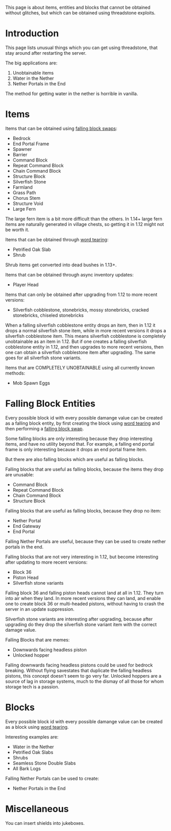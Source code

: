 This page is about items, entities and blocks that cannot be obtained without glitches, but which can be obtained using threadstone exploits.

# Introduction

This page lists unusual things which you can get using threadstone, that stay around after restarting the server.

The big applications are:
1. Unobtainable items
2. Water in the Nether
3. Nether Portals in the End

The method for getting water in the nether is horrible in vanilla.


# Items

Items that can be obtained using [falling block swaps](falling-block/falling-block-swaps.md):
- Bedrock
- End Portal Frame
- Spawner
- Barrier
- Command Block
- Repeat Command Block
- Chain Command Block
- Structure Block
- Silverfish Stone
- Farmland
- Grass Path
- Chorus Stem
- Structure Void
- Large Fern

The large fern item is a bit more difficult than the others. In 1.14+ large fern items are naturally generated in village chests, so getting it in 1.12 might not be worth it.

Items that can be obtained through [word tearing](word-tearing.md):
- Petrified Oak Slab
- Shrub

Shrub items get converted into dead bushes in 1.13+.

Items that can be obtained through async inventory updates:
- Player Head

Items that can only be obtained after upgrading from 1.12 to more recent versions:
- Silverfish cobblestone, stonebricks, mossy stonebricks, cracked stonebricks, chiseled stonebricks

When a falling silverfish cobblestone entity drops an item, then in 1.12 it drops a normal silverfish stone item,
while in more recent versions it drops a silverfish cobblestone item.
This means silverfish cobblestone is completely unobtainable as an item in 1.12.
But if one creates a falling silverfish cobblestone entity in 1.12, and then upgrades to more recent versions,
then one can obtain a silverfish cobblestone item after upgrading.
The same goes for all silverfish stone variants.

Items that are COMPLETELY UNOBTAINABLE using all currently known methods:
- Mob Spawn Eggs

# Falling Block Entities
Every possible block id with every possible damange value can be created as a falling block entity, by first creating the block using [word tearing](word-tearing.md) and then performing a [falling block swap](falling-block/falling-block-swaps.md).

Some falling blocks are only interesting because they drop interesting items, and have no utility beyond that. For example, a falling end portal frame is only interesting because it drops an end portal frame item.

But there are also falling blocks which are useful as falling blocks.

Falling blocks that are useful as falling blocks, because the items they drop are unusable:
- Command Block
- Repeat Command Block
- Chain Command Block
- Structure Block

Falling blocks that are useful as falling blocks, because they drop no item:
- Nether Portal
- End Gateway
- End Portal

Falling Nether Portals are useful, because they can be used to create nether portals in the end.

Falling blocks that are not very interesting in 1.12, but become interesting after updating to more recent versions:
- Block 36
- Piston Head
- Silverfish stone variants

Falling block 36 and falling piston heads cannot land at all in 1.12. They turn into air when they land.
In more recent versions they can land, and enable one to create block 36 or multi-headed pistons, without having to crash the server in an update suppression.

Silverfish stone variants are interesting after upgrading, because after upgrading do they drop the silverfish stone variant item with the correct damage value.

Falling Blocks that are memes:
- Downwards facing headless piston
- Unlocked hopper

Falling downwards facing headless pistons could be used for bedrock breaking. Without flying savestates that duplicate the falling headless pistons, this concept doesn't seem to go very far.
Unlocked hoppers are a source of lag in storage systems, much to the dismay of all those for whom storage tech is a passion.

# Blocks
Every possible block id with every possible damange value can be created as a block using [word tearing](word-tearing.md).

Interesting examples are:
- Water in the Nether
- Petrified Oak Slabs
- Shrubs
- Seamless Stone Double Slabs
- All Bark Logs

Falling Nether Portals can be used to create:
- Nether Portals in the End


# Miscellaneous

You can insert shields into jukeboxes.


